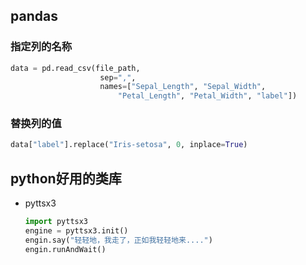 ## pandas
### 指定列的名称
```python
data = pd.read_csv(file_path, 
                    sep=",", 
                    names=["Sepal_Length", "Sepal_Width",
                        "Petal_Length", "Petal_Width", "label"])
```
### 替换列的值
```python
data["label"].replace("Iris-setosa", 0, inplace=True)
```

## python好用的类库
- pyttsx3
    ```python
    import pyttsx3
    engine = pyttsx3.init()
    engin.say("轻轻地，我走了，正如我轻轻地来....")
    engin.runAndWait()
    ```

